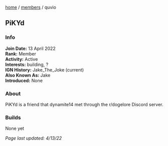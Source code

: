 [home](/) / [members](/members) / quvio

## PiKYd

### Info
**Join Date:** 13 April 2022  
**Rank:** Member    
**Activity:** Active  
**Interests:** building, ?   
**IGN History:** Jake_The_Joke (current)  
**Also Known As:** Jake  
**Introduced:** None  

### About
PiKYd is a friend that dynamite14 met through the r/dogelore Discord server.

### Builds
None yet



*Page last updated: 4/13/22*
